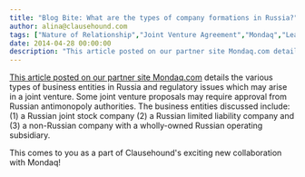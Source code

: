 ```yaml
---
title: "Blog Bite: What are the types of company formations in Russia?"
author: alina@clausehound.com
tags: ["Nature of Relationship","Joint Venture Agreement","Mondaq","Learn","Russia"]
date: 2014-04-28 00:00:00
description: "This article posted on our partner site Mondaq.com details the various types of business entities in Russia and regulatory issues which may arise in a joint venture. Some joint venture proposals may..."
---
```


[This article posted on our partner site Mondaq.com](http://www.mondaq.com/russianfederation/x/307026/Corporate+Governance/Company+Formation+In+Russia) details the various types of business entities in Russia and regulatory issues which may arise in a joint venture. Some joint venture proposals may require approval from Russian antimonopoly authorities. The business entities discussed include: (1) a Russian joint stock company (2) a Russian limited liability company and (3) a non-Russian company with a wholly-owned Russian operating subsidiary.

This comes to you as a part of Clausehound's exciting new collaboration with Mondaq!